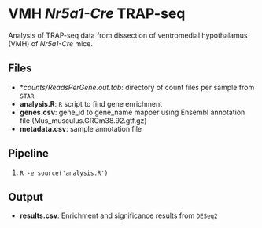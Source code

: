 # VMH *Nr5a1-Cre* TRAP-seq

Analysis of TRAP-seq data from dissection of ventromedial hypothalamus (VMH) of *Nr5a1-Cre* mice.

## Files
* **counts/*ReadsPerGene.out.tab**: directory of count files per sample from `STAR`
* **analysis.R**: `R` script to find gene enrichment
* **genes.csv**: gene_id to gene_name mapper using Ensembl annotation file (Mus_musculus.GRCm38.92.gtf.gz)
* **metadata.csv**: sample annotation file

## Pipeline
1. `R -e source('analysis.R')`

## Output
* **results.csv**: Enrichment and significance results from `DESeq2`
